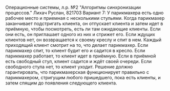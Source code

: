 Операционные системы, л.р. №2 "Алгоритмы синхронизации процессов." Лихач Руслан, 821703 
Вариант 7:
У парикмахера есть одно рабочее место и приемная с несколькими стульями. Когда парикмахер заканчивает подстригать клиента, он отпускает клиента и затем идет в приёмную, чтобы посмотреть, есть ли там ожидающие клиенты. Если они есть, он приглашает одного из них и стрижет его. Если ждущих клиентов нет, он возвращается к своему креслу и спит в нем. Каждый приходящий клиент смотрит на то, что делает парикмахер. Если парикмахер спит, то клиент будит его и садится в кресло. Если парикмахер работает, то клиент идет в приёмную. Если в приёмной есть свободный стул, клиент садится и ждёт своей очереди. Если свободного стула нет, то клиент уходит. 
Решение должно гарантировать, что парикмахерская функционирует правильно с парикмахером, стригущим любого пришедшего, пока есть клиенты, и затем спящим до появления следующего клиента.
